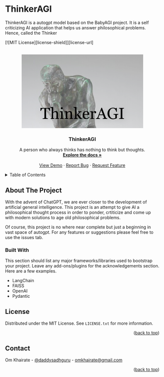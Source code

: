 # ThinkerAGI
ThinkerAGI is a autogpt model based on the BabyAGI project. It is a self criticizing AI application that helps us answer philosophical problems. Hence, called the Thinker 

<a name="ThinkerAGI"></a>

[![MIT License][license-shield]][license-url]

<!-- PROJECT LOGO -->
<br />
<div align="center">
  <a href="https://github.com/omkhairate/ThinkerAGI">
    <img src="thinkeragi.png" alt="Logo">
  </a>

  <h3 align="center">ThinkerAGI</h3>

  <p align="center">
    A person who always thinks has nothing to think but thoughts.
    <br />
    <a href="https://github.com/omkhairate/ThinkerAGI"><strong>Explore the docs »</strong></a>
    <br />
    <br />
    <a href="https://github.com/omkhairate/ThinkerAGI">View Demo</a>
    ·
    <a href="https://github.com/omkhairate/ThinkerAGI/issues">Report Bug</a>
    ·
    <a href="https://github.com/omkhairate/ThinkerAGI/issues">Request Feature</a>
  </p>
</div>



<!-- TABLE OF CONTENTS -->
<details>
  <summary>Table of Contents</summary>
  <ol>
    <li>
      <a href="#about-the-project">About The Project</a>
      <ul>
        <li><a href="#built-with">Built With</a></li>
      </ul>
    </li>
    <li>
      <a href="#getting-started">Getting Started</a>
      <ul>
        <li><a href="#prerequisites">Prerequisites</a></li>
        <li><a href="#installation">Installation</a></li>
      </ul>
    </li>
    <li><a href="#usage">Usage</a></li>
    <li><a href="#roadmap">Roadmap</a></li>
    <li><a href="#contributing">Contributing</a></li>
    <li><a href="#license">License</a></li>
    <li><a href="#contact">Contact</a></li>
    <li><a href="#acknowledgments">Acknowledgments</a></li>
  </ol>
</details>



<!-- ABOUT THE PROJECT -->
## About The Project

With the advent of ChatGPT, we are ever closer to the development of artificial general intelligence. This project is an attempt to give AI a philosophical thought process in order to ponder, crtiticize and come up with modern solutions to age old philosophical problems. 

Of course, this project is no where near complete but just a beginning in vast space of autogpt. For any features or suggestions please feel free to use the issues tab.


### Built With

This section should list any major frameworks/libraries used to bootstrap your project. Leave any add-ons/plugins for the acknowledgements section. Here are a few examples.

* LangChain
* FAISS
* OpenAI
* Pydantic


<!-- LICENSE -->
## License

Distributed under the MIT License. See `LICENSE.txt` for more information.

<p align="right">(<a href="#readme-top">back to top</a>)</p>



<!-- CONTACT -->
## Contact

Om Khairate - [@daddysadhguru](https://twitter.com/daddysadhguru) - omkhairate@gmail.com

<p align="right">(<a href="#readme-top">back to top</a>)</p>

